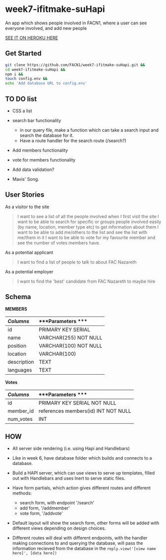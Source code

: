 # week7-ifitmake-suHapi
An app which shows people involved in FACN1, where a user can see everyone involved, and add new people

[SEE IT ON HEROKU HERE](https://secret-gorge-99094.herokuapp.com/)

## Get Started
```bash
git clone https://github.com/FACN1/week7-ifitmake-suHapi.git && 
cd week7-ifitmake-suHapi && 
npm i &&
touch config.env && 
echo 'Add database URL to config.env'
```

## TO DO list

- CSS a list
- search bar functionality
  - in our query file, make a function which can take a search input and search the database for it.
  - Have a route handler for the search route (/search?)
- Add members functionality

- vote for members functionality

- Add data validation?

- Mavis' Song.


## User Stories

As a visitor to the site

> I want to see a list of all the people involved when I first visit the site
> I want to be able to search for specific or groups people involved easily (by name, location, member type etc) to get information about them
> I want to be able to add me/others to the list and see the list with me/them in it
> I want to be able to vote for my favourite member and see the number of votes members have.

As a potential applicant

> I want to find a list of people to talk to about FAC Nazareth

As a potential employer

> I want to find the 'best' candidate from FAC Nazareth to maybe hire

## Schema
**MEMBERS**

| ***Columns***  | ***Parameters  ***   |
| :------------- | :------------------  |
|       id       |  PRIMARY KEY SERIAL  |
|      name      | VARCHAR(255) NOT NULL|
|    position    | VARCHAR(100) NOT NULL|
|      location  |     VARCHAR(100)     |
|   description  |         TEXT         |
|    languages   |         TEXT         |

**Votes**

| ***Columns***  |        ***Parameters  ***           |
| :------------- |           :-------------            |
|       id       |    PRIMARY KEY SERIAL NOT NULL      |
|    member_id   | references members(id) INT NOT NULL |
|    num_votes   |              INT                    |

## HOW

- All server side rendering (i.e. using Hapi and Handlebars)

- Like in week 6, have database folder which builds and connects to a database.

- Build a HAPI server, which can use views to serve up templates, filled out with Handlebars and uses Inert to serve static files.

- Have form partials, which action gives different routes and different methods:
  - search form, with endpoint '/search'
  - add form, '/addmember'
  - vote form, '/addvote'

- Default layout will show the search form, other forms will be added with different views depending on design choices.

- Different routes will deal with different endpoints, with the handler making connections to and querying the database, will pass the information recieved from the database in the ``` reply.view('[view name here]', [data here]) ```
